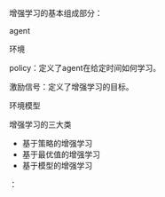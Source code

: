 增强学习的基本组成部分：

agent

环境

policy：定义了agent在给定时间如何学习。

激励信号：定义了增强学习的目标。

环境模型

增强学习的三大类

* 基于策略的增强学习
* 基于最优值的增强学习
* 基于模型的增强学习

：

